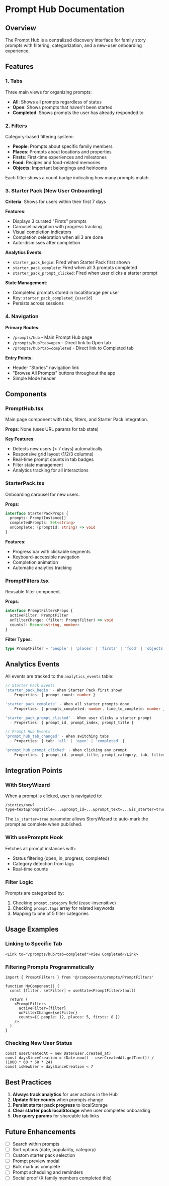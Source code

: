 # Prompt Hub Documentation

## Overview
The Prompt Hub is a centralized discovery interface for family story prompts with filtering, categorization, and a new-user onboarding experience.

## Features

### 1. Tabs
Three main views for organizing prompts:
- **All**: Shows all prompts regardless of status
- **Open**: Shows prompts that haven't been started
- **Completed**: Shows prompts the user has already responded to

### 2. Filters
Category-based filtering system:
- **People**: Prompts about specific family members
- **Places**: Prompts about locations and properties
- **Firsts**: First-time experiences and milestones
- **Food**: Recipes and food-related memories
- **Objects**: Important belongings and heirlooms

Each filter shows a count badge indicating how many prompts match.

### 3. Starter Pack (New User Onboarding)

**Criteria**: Shows for users within their first 7 days

**Features**:
- Displays 3 curated "Firsts" prompts
- Carousel navigation with progress tracking
- Visual completion indicators
- Completion celebration when all 3 are done
- Auto-dismisses after completion

**Analytics Events**:
- `starter_pack_begin`: Fired when Starter Pack first shown
- `starter_pack_complete`: Fired when all 3 prompts completed
- `starter_pack_prompt_clicked`: Fired when user clicks a starter prompt

**State Management**:
- Completed prompts stored in localStorage per user
- Key: `starter_pack_completed_{userId}`
- Persists across sessions

### 4. Navigation

**Primary Routes**:
- `/prompts/hub` - Main Prompt Hub page
- `/prompts/hub?tab=open` - Direct link to Open tab
- `/prompts/hub?tab=completed` - Direct link to Completed tab

**Entry Points**:
- Header "Stories" navigation link
- "Browse All Prompts" buttons throughout the app
- Simple Mode header

## Components

### PromptHub.tsx
Main page component with tabs, filters, and Starter Pack integration.

**Props**: None (uses URL params for tab state)

**Key Features**:
- Detects new users (< 7 days) automatically
- Responsive grid layout (1/2/3 columns)
- Real-time prompt counts in tab badges
- Filter state management
- Analytics tracking for all interactions

### StarterPack.tsx
Onboarding carousel for new users.

**Props**:
```typescript
interface StarterPackProps {
  prompts: PromptInstance[]
  completedPrompts: Set<string>
  onComplete: (promptId: string) => void
}
```

**Features**:
- Progress bar with clickable segments
- Keyboard-accessible navigation
- Completion animation
- Automatic analytics tracking

### PromptFilters.tsx
Reusable filter component.

**Props**:
```typescript
interface PromptFiltersProps {
  activeFilter: PromptFilter
  onFilterChange: (filter: PromptFilter) => void
  counts?: Record<string, number>
}
```

**Filter Types**:
```typescript
type PromptFilter = 'people' | 'places' | 'firsts' | 'food' | 'objects' | null
```

## Analytics Events

All events are tracked to the `analytics_events` table:

```typescript
// Starter Pack Events
'starter_pack_begin' - When Starter Pack first shown
  - Properties: { prompt_count: number }

'starter_pack_complete' - When all starter prompts done
  - Properties: { prompts_completed: number, time_to_complete: number }

'starter_pack_prompt_clicked' - When user clicks a starter prompt
  - Properties: { prompt_id, prompt_index, prompt_title }

// Prompt Hub Events
'prompt_hub_tab_changed' - When switching tabs
  - Properties: { tab: 'all' | 'open' | 'completed' }

'prompt_hub_prompt_clicked' - When clicking any prompt
  - Properties: { prompt_id, prompt_title, prompt_category, tab, filter }
```

## Integration Points

### With StoryWizard
When a prompt is clicked, user is navigated to:
```
/stories/new?type=text&promptTitle=...&prompt_id=...&prompt_text=...&is_starter=true
```

The `is_starter=true` parameter allows StoryWizard to auto-mark the prompt as complete when published.

### With usePrompts Hook
Fetches all prompt instances with:
- Status filtering (open, in_progress, completed)
- Category detection from tags
- Real-time counts

### Filter Logic
Prompts are categorized by:
1. Checking `prompt.category` field (case-insensitive)
2. Checking `prompt.tags` array for related keywords
3. Mapping to one of 5 filter categories

## Usage Examples

### Linking to Specific Tab
```tsx
<Link to="/prompts/hub?tab=completed">View Completed</Link>
```

### Filtering Prompts Programmatically
```tsx
import { PromptFilters } from '@/components/prompts/PromptFilters'

function MyComponent() {
  const [filter, setFilter] = useState<PromptFilter>(null)
  
  return (
    <PromptFilters
      activeFilter={filter}
      onFilterChange={setFilter}
      counts={{ people: 12, places: 5, firsts: 8 }}
    />
  )
}
```

### Checking New User Status
```tsx
const userCreatedAt = new Date(user.created_at)
const daysSinceCreation = (Date.now() - userCreatedAt.getTime()) / (1000 * 60 * 60 * 24)
const isNewUser = daysSinceCreation < 7
```

## Best Practices

1. **Always track analytics** for user actions in the Hub
2. **Update filter counts** when prompts change
3. **Persist starter pack progress** to localStorage
4. **Clear starter pack localStorage** when user completes onboarding
5. **Use query params** for shareable tab links

## Future Enhancements

- [ ] Search within prompts
- [ ] Sort options (date, popularity, category)
- [ ] Custom starter pack selection
- [ ] Prompt preview modal
- [ ] Bulk mark as complete
- [ ] Prompt scheduling and reminders
- [ ] Social proof (X family members completed this)

